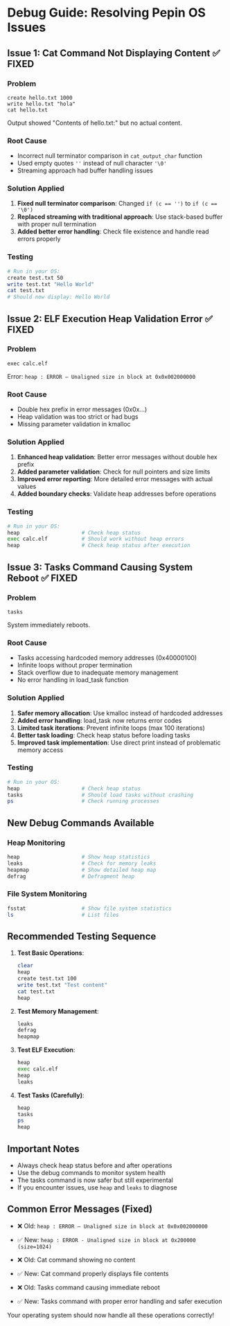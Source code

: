 # Debug Guide: Resolving Pepin OS Issues

## Issue 1: Cat Command Not Displaying Content ✅ FIXED

### Problem
```
create hello.txt 1000  
write hello.txt "hola"  
cat hello.txt
```
Output showed "Contents of hello.txt:" but no actual content.

### Root Cause
- Incorrect null terminator comparison in `cat_output_char` function
- Used empty quotes `''` instead of null character `'\0'`
- Streaming approach had buffer handling issues

### Solution Applied
1. **Fixed null terminator comparison**: Changed `if (c == '')` to `if (c == '\0')`
2. **Replaced streaming with traditional approach**: Use stack-based buffer with proper null termination
3. **Added better error handling**: Check file existence and handle read errors properly

### Testing
```bash
# Run in your OS:
create test.txt 50
write test.txt "Hello World"
cat test.txt
# Should now display: Hello World
```

## Issue 2: ELF Execution Heap Validation Error ✅ FIXED

### Problem
```
exec calc.elf
```
Error: `heap : ERROR – Unaligned size in block at 0x0x002000000`

### Root Cause
- Double hex prefix in error messages (0x0x...)
- Heap validation was too strict or had bugs
- Missing parameter validation in kmalloc

### Solution Applied
1. **Enhanced heap validation**: Better error messages without double hex prefix
2. **Added parameter validation**: Check for null pointers and size limits
3. **Improved error reporting**: More detailed error messages with actual values
4. **Added boundary checks**: Validate heap addresses before operations

### Testing
```bash
# Run in your OS:
heap                    # Check heap status
exec calc.elf           # Should work without heap errors
heap                    # Check heap status after execution
```

## Issue 3: Tasks Command Causing System Reboot ✅ FIXED

### Problem
```
tasks
```
System immediately reboots.

### Root Cause
- Tasks accessing hardcoded memory addresses (0x40000100)
- Infinite loops without proper termination
- Stack overflow due to inadequate memory management
- No error handling in load_task function

### Solution Applied
1. **Safer memory allocation**: Use kmalloc instead of hardcoded addresses
2. **Added error handling**: load_task now returns error codes
3. **Limited task iterations**: Prevent infinite loops (max 100 iterations)
4. **Better task loading**: Check heap status before loading tasks
5. **Improved task implementation**: Use direct print instead of problematic memory access

### Testing
```bash
# Run in your OS:
heap                    # Check heap status
tasks                   # Should load tasks without crashing
ps                      # Check running processes
```

## New Debug Commands Available

### Heap Monitoring
```bash
heap                    # Show heap statistics
leaks                   # Check for memory leaks
heapmap                 # Show detailed heap map
defrag                  # Defragment heap
```

### File System Monitoring
```bash
fsstat                  # Show file system statistics
ls                      # List files
```

## Recommended Testing Sequence

1. **Test Basic Operations**:
   ```bash
   clear
   heap
   create test.txt 100
   write test.txt "Test content"
   cat test.txt
   heap
   ```

2. **Test Memory Management**:
   ```bash
   leaks
   defrag
   heapmap
   ```

3. **Test ELF Execution**:
   ```bash
   heap
   exec calc.elf
   heap
   leaks
   ```

4. **Test Tasks (Carefully)**:
   ```bash
   heap
   tasks
   ps
   heap
   ```

## Important Notes

- Always check heap status before and after operations
- Use the debug commands to monitor system health
- The tasks command is now safer but still experimental
- If you encounter issues, use `heap` and `leaks` to diagnose

## Common Error Messages (Fixed)

- ❌ Old: `heap : ERROR – Unaligned size in block at 0x0x002000000`
- ✅ New: `heap : ERROR - Unaligned size in block at 0x200000 (size=1024)`

- ❌ Old: Cat command showing no content
- ✅ New: Cat command properly displays file contents

- ❌ Old: Tasks command causing immediate reboot
- ✅ New: Tasks command with proper error handling and safer execution

Your operating system should now handle all these operations correctly!